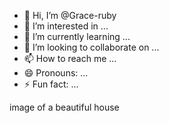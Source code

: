 - 👋 Hi, I’m @Grace-ruby
- 👀 I’m interested in ...
- 🌱 I’m currently learning ...
- 💞️ I’m looking to collaborate on ...
- 📫 How to reach me ...
- 😄 Pronouns: ...
- ⚡ Fun fact: ...

<!---
Grace-ruby/Grace-ruby is a ✨ special ✨ repository because its `README.md` (this file) appears on your GitHub profile.
You can click the Preview link to take a look at your changes.
--->
image of a beautiful house 

